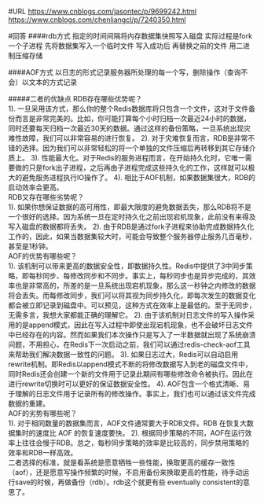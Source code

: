 #URL
https://www.cnblogs.com/jasontec/p/9699242.html
https://www.cnblogs.com/chenliangcl/p/7240350.html


#回答
####rdb方式
指定的时间间隔将内存数据集快照写入磁盘 实际过程是fork一个子进程 先将数据集写入一个临时文件 写入成功后 再替换之前的文件 用二进制压缩存储

####AOF方式
以日志的形式记录服务器所处理的每一个写，删除操作（查询不会）以文本的方式记录

#####二者的优缺点
RDB存在哪些优势呢？<br>
1). 一旦采用该方式，那么你的整个Redis数据库将只包含一个文件，这对于文件备份而言是非常完美的。比如，你可能打算每个小时归档一次最近24小时的数据，同时还要每天归档一次最近30天的数据。通过这样的备份策略，一旦系统出现灾难性故障，我们可以非常容易的进行恢复。
2). 对于灾难恢复而言，RDB是非常不错的选择。因为我们可以非常轻松的将一个单独的文件压缩后再转移到其它存储介质上。
3). 性能最大化。对于Redis的服务进程而言，在开始持久化时，它唯一需要做的只是fork出子进程，之后再由子进程完成这些持久化的工作，这样就可以极大的避免服务进程执行IO操作了。
4). 相比于AOF机制，如果数据集很大，RDB的启动效率会更高。
<br>
RDB又存在哪些劣势呢？<br>
1). 如果你想保证数据的高可用性，即最大限度的避免数据丢失，那么RDB将不是一个很好的选择。因为系统一旦在定时持久化之前出现宕机现象，此前没有来得及写入磁盘的数据都将丢失。
2). 由于RDB是通过fork子进程来协助完成数据持久化工作的，因此，如果当数据集较大时，可能会导致整个服务器停止服务几百毫秒，甚至是1秒钟。
<br>
AOF的优势有哪些呢？<br>
1). 该机制可以带来更高的数据安全性，即数据持久性。Redis中提供了3中同步策略，即每秒同步、每修改同步和不同步。事实上，每秒同步也是异步完成的，其效率也是非常高的，所差的是一旦系统出现宕机现象，那么这一秒钟之内修改的数据将会丢失。而每修改同步，我们可以将其视为同步持久化，即每次发生的数据变化都会被立即记录到磁盘中。可以预见，这种方式在效率上是最低的。至于无同步，无需多言，我想大家都能正确的理解它。
2). 由于该机制对日志文件的写入操作采用的是append模式，因此在写入过程中即使出现宕机现象，也不会破坏日志文件中已经存在的内容。然而如果我们本次操作只是写入了一半数据就出现了系统崩溃问题，不用担心，在Redis下一次启动之前，我们可以通过redis-check-aof工具来帮助我们解决数据一致性的问题。
3). 如果日志过大，Redis可以自动启用rewrite机制。即Redis以append模式不断的将修改数据写入到老的磁盘文件中，同时Redis还会创建一个新的文件用于记录此期间有哪些修改命令被执行。因此在进行rewrite切换时可以更好的保证数据安全性。
4). AOF包含一个格式清晰、易于理解的日志文件用于记录所有的修改操作。事实上，我们也可以通过该文件完成数据的重建。
<br>
AOF的劣势有哪些呢？<br>
1). 对于相同数量的数据集而言，AOF文件通常要大于RDB文件。RDB 在恢复大数据集时的速度比 AOF 的恢复速度要快。
2). 根据同步策略的不同，AOF在运行效率上往往会慢于RDB。总之，每秒同步策略的效率是比较高的，同步禁用策略的效率和RDB一样高效。
<br>
二者选择的标准，就是看系统是愿意牺牲一些性能，换取更高的缓存一致性（aof），还是愿意写操作频繁的时候，不启用备份来换取更高的性能，待手动运行save的时候，再做备份（rdb）。rdb这个就更有些 eventually consistent的意思了。

